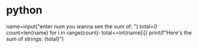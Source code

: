 # python
name=input("enter num you wanna see the sum of:  ")
total=0
count=len(name)
for i in range(count):
    total+=int(name[i])
print(f"Here's the sum of strings:  {total}")
